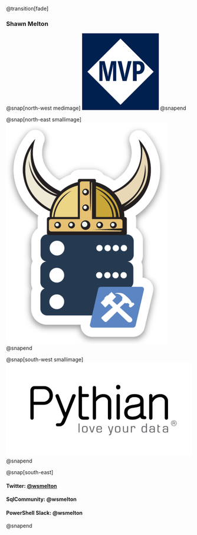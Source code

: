 @transition[fade]
### Shawn Melton

@snap[north-west medimage]
![mvp-logo](images/mvp_blue_avatar.png)
@snapend

@snap[north-east smallimage]
![dbatools-thor](images/dbatools_thor.png)
@snapend

@snap[south-west smallimage]
![pythian-logo](images/pythian_black.png)
@snapend

@snap[south-east]
#### Twitter: [@wsmelton](https://twitter.com/wsmelton)
#### SqlCommunity: @wsmelton
#### PowerShell Slack: @wsmelton
@snapend
